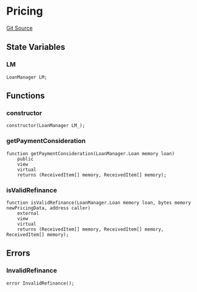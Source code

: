# Pricing
[Git Source](https://github.com/AstariaXYZ/starport/blob/3b5262d09059b9ae5a2377a67d883d25f8ae5aab/src/pricing/Pricing.sol)


## State Variables
### LM

```solidity
LoanManager LM;
```


## Functions
### constructor


```solidity
constructor(LoanManager LM_);
```

### getPaymentConsideration


```solidity
function getPaymentConsideration(LoanManager.Loan memory loan)
    public
    view
    virtual
    returns (ReceivedItem[] memory, ReceivedItem[] memory);
```

### isValidRefinance


```solidity
function isValidRefinance(LoanManager.Loan memory loan, bytes memory newPricingData, address caller)
    external
    view
    virtual
    returns (ReceivedItem[] memory, ReceivedItem[] memory, ReceivedItem[] memory);
```

## Errors
### InvalidRefinance

```solidity
error InvalidRefinance();
```

